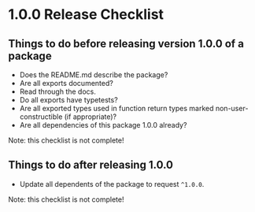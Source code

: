 # 1.0.0 Release Checklist

## Things to do before releasing version 1.0.0 of a package

- Does the README.md describe the package?
- Are all exports documented?
- Read through the docs.
- Do all exports have typetests?
- Are all exported types used in function return types marked
  non-user-constructible (if appropriate)?
- Are all dependencies of this package 1.0.0 already?

Note: this checklist is not complete!

## Things to do after releasing 1.0.0

- Update all dependents of the package to request `^1.0.0`.

Note: this checklist is not complete!
